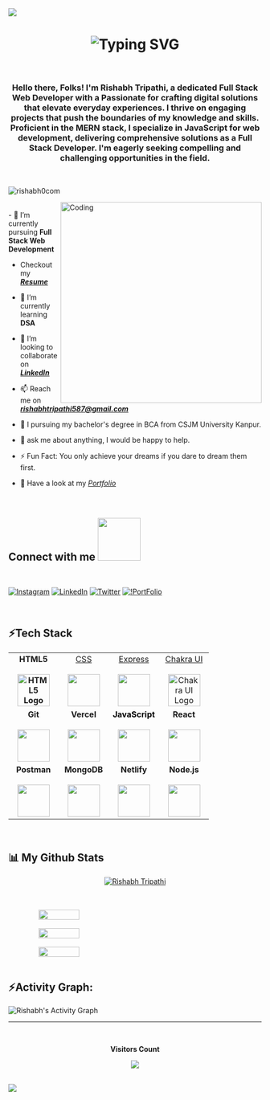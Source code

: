 
<img src="https://user-images.githubusercontent.com/73097560/115834477-dbab4500-a447-11eb-908a-139a6edaec5c.gif">
<h1 align='center'>
<img src="https://readme-typing-svg.demolab.com?font=Fira+Code&weight=600&size=22&pause=1000&color=ffbe0b&random=false&width=535&lines=%E2%9C%A8+Namaste 🙏%2C+I'm+Rishabh.+You+are+Welcome! +%F0%9F%8C%9F" alt="Typing SVG" />
</h1>

<br>

<h3> <center>Hello there, Folks! I'm Rishabh Tripathi, a dedicated Full Stack Web Developer with a Passionate for crafting digital solutions that elevate everyday experiences. I thrive on engaging projects that push the boundaries of my knowledge and skills. Proficient in the MERN stack, I specialize in JavaScript for web development, delivering comprehensive solutions as a Full Stack Developer. I'm eagerly seeking compelling and challenging opportunities in the field.</center></h3>

<br>
<p align="left"> <img src="https://komarev.com/ghpvc/?username=rishabh0com&label=Profile%20views&color=0e75b6&style=flat" alt="rishabh0com" /> </p>
<img align="right" alt="Coding" width="400"  src="./pic/gif4.gif">
<br>
- 🔭 I’m currently pursuing <spna><b>Full Stack Web Development</b></spna>

- Checkout my <i>**[Resume](https://drive.google.com/file/d/1-J9mDV6yo_Qq5_lRI8teJRB5rVslZLE9/view)**</i>

- 🌱 I’m currently learning **DSA**

- 👯 I’m looking to collaborate on <i>**[LinkedIn](https://www.linkedin.com/in/rishabh-tripathi0703)**</i>

- 📫 Reach me on <i> **rishabhtripathi587@gmail.com**</i>

- 📘 I pursuing my bachelor's degree in BCA from CSJM University Kanpur.

- 💬 ask me about anything, I would be happy to help.

- ⚡ Fun Fact: You only achieve your dreams if you dare to dream them first.


- 💬 Have a look at my <i>[Portfolio](https://rishabh-tripathi.vercel.app/)</i>

<br>
<h2> Connect with me <img src='https://raw.githubusercontent.com/ShahriarShafin/ShahriarShafin/main/Assets/handshake.gif' width="85px" marginBottom="4px"> </h2>
<br>


[![Instagram](https://img.shields.io/badge/Instagram-E4405F?style=for-the-badge&logo=instagram&logoColor=white)](https://www.instagram.com/_rishabh_0703/) [![LinkedIn](https://img.shields.io/badge/LinkedIn-0077B5?style=for-the-badge&logo=linkedin&logoColor=white)](https://www.linkedin.com/in/rishabh-tripathi0703) 
[![Twitter](https://img.shields.io/badge/Twitter-1DA1F2?style=for-the-badge&logo=twitter&logoColor=white)](https://x.com/Rishabh78419250) 
[![!PortFolio](https://img.shields.io/badge/website-000000?style=for-the-badge&logo=About.me&logoColor=white)](https://rishabh-tripathi.vercel.app/)

<br>
<h2 align="left">⚡Tech Stack</h2>
<table align="center">
  <tbody>
    <tr valign="top">
      <td width="25%" align="center">
        <a style="font-weight: bold; text-decoration: none;" href="https://www.w3.org/html/">
          <span>HTML5</span><br /><br />
          <img
            height="64px"
             src="https://cdn.svgporn.com/logos/html-5.svg" alt="HTML5 Logo"
          />
        </a>
      </td>
        <td width="25%" align="center">
        <a href="http://www.w3.org/TR/CSS/">
          <span>CSS</span><br /><br />
          <img height="64px" src="https://cdn.svgporn.com/logos/css-3.svg" />
        </a>
      </td>
       <td width="25%" align="center">
        <a href="http://expressjs.com/">
          <span>Express</span><br /><br />
          <img
            height="64px"
            src="https://cdn.svgporn.com/logos/express.svg"
          />
        </a>
      </td>
      <td width="25%" align="center">
        <a href="https://chakra-ui.com/">
          <span>Chakra UI</span><br /><br />
          <img height="64px" src="https://itelofilho.gallerycdn.vsassets.io/extensions/itelofilho/chakra-ui-cheatsheet/0.1.2/1602346378840/Microsoft.VisualStudio.Services.Icons.Default" alt="Chakra UI Logo" />
        </a>
      </td>
    </tr>
    <tr valign="top">
      <td width="25%" align="center">
        <a style="font-weight: bold; text-decoration: none;" href="https://git-scm.com/">
          <span>Git</span><br /><br />
          <img
            height="64px"
            src="https://cdn.svgporn.com/logos/git-icon.svg"
          />
        </a>
    </td>
      <td width="25%" align="center">
        <a style="font-weight: bold; text-decoration: none;" href="https://www.vercel.com/">
          <span>Vercel</span><br /><br />
          <img height="64px" src="https://cdn.svgporn.com/logos/vercel.svg" />
        </a>
      </td>
      <td width="25%" align="center">
        <a style="color: black; font-weight: bold; text-decoration: none;" href="https://developer.mozilla.org/en-US/docs/Web/JavaScript">
          <span>JavaScript</span><br /><br />
          <img height="64px" src="https://cdn.svgporn.com/logos/javascript.svg" />
        </a>
      </td>
      <td width="25%" align="center">
        <a style="font-weight: bold; text-decoration: none;" href="https://react.dev/">
          <span>React</span><br /><br />
          <img height="64px" src="https://cdn.svgporn.com/logos/react.svg" />
        </a>
      </td>
    </tr>
    <tr valign="top">
        <td width="25%" align="center">
        <a style="font-weight: bold; text-decoration: none;" href="https://www.getpostman.com/">
          <span>Postman</span><br /><br />
          <img
            height="64px"
            src="https://cdn.svgporn.com/logos/postman-icon.svg"
          />
        </a>
    </td>
    <td width="25%" align="center">
      <a style="font-weight: bold; text-decoration: none;" href="https://www.mongodb.org/">
        <span>MongoDB</span><br /><br />
        <img
          height="64px"
          src="https://cdn.svgporn.com/logos/mongodb.svg"
        />
      </a>
    </td>
      <td width="25%" align="center">
        <a style="font-weight: bold; text-decoration: none;" href="https://www.netlify.com/">
          <span>Netlify</span><br /><br />
          <img height="64px" src="https://cdn.svgporn.com/logos/netlify.svg" />
        </a>
      </td>
      <td width="25%" align="center">
        <a style="font-weight: bold; text-decoration: none;" href="https://nodejs.org/">
          <span>Node.js</span><br /><br />
          <img height="64px" src="https://cdn.svgporn.com/logos/nodejs.svg" />
        </a>
      </td>
    </tr>

  </tbody>
</table>

<br/>

## 📊 My Github Stats

<!-- github status  -->
<p align="center"> <a href="https://github.com/ryo-ma/github-profile-trophy"><img src="https://github-profile-trophy.vercel.app/?username=rishabh0com" alt="Rishabh Tripathi" /></a> </p>
<br/>
<!-- https://github-readme-stats.vercel.app/api?&hide=stars,issues&theme=radical&include_all_commits=true&cache_seconds=1800&custom_title=Your%20GitHub%20Stats -->
<br>
<div align="center" style="display: flex; ">
  <img src="https://github-readme-stats.vercel.app/api?username=rishabh0com&theme=react&border_radius=4.6&locale=en&layout=compact&show_icons=true&count_private=true&hide_border=true&include_all_commits=true&show_icons=true" style="width: 40%" />
</div>
<br>
<div align="center" style="display: flex; ">
<img src="https://github-readme-stats.vercel.app/api/top-langs/?username=rishabh0com&theme=react&border_radius=4.6&locale=en&layout=compact&show_icons=true" style="width: 40%" />
</div>
<br>
<div align="center" style="display: flex; ">
 
<img src="https://streak-stats.demolab.com?user=rishabh0com&_border=true&theme=dark&hide_border=true&theme=react&locale=en&layout=compact" style="width: 40%" />

</div>
<br>
 <h2 align="left">⚡Activity Graph:</h2>
  <a><img alt="Rishabh's Activity Graph" src="https://github-readme-activity-graph.vercel.app/graph?username=rishabh0com&bg_color=ece2f8&color=000000&line=9263d9&point=c45f5f&area=true&hide_border=true" /></a>

<br> 


<hr>

<div align="center">
<br><p align="centre"><b>Visitors Count</b></p>  
<p align="center"><img align="center" src="https://profile-counter.glitch.me/{rishabh0com}/count.svg" /></p> 
<br></div>

<img src="https://user-images.githubusercontent.com/73097560/115834477-dbab4500-a447-11eb-908a-139a6edaec5c.gif">
